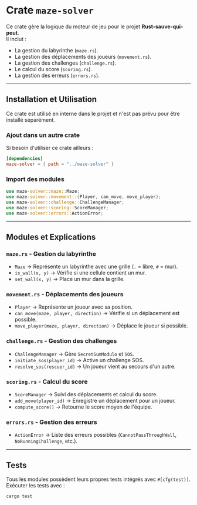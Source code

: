 # Crate `maze-solver`

Ce crate gère la logique du moteur de jeu pour le projet **Rust-sauve-qui-peut**.  
Il inclut :
- La gestion du labyrinthe (`maze.rs`).
- La gestion des déplacements des joueurs (`movement.rs`).
- La gestion des challenges (`challenge.rs`).
- Le calcul du score (`scoring.rs`).
- La gestion des erreurs (`errors.rs`).

---

## **Installation et Utilisation**
Ce crate est utilisé en interne dans le projet et n'est pas prévu pour être installé séparément.

### **Ajout dans un autre crate**
Si besoin d'utiliser ce crate ailleurs :
```toml
[dependencies]
maze-solver = { path = "../maze-solver" }
```

### **Import des modules**
```rust
use maze-solver::maze::Maze;
use maze-solver::movement::{Player, can_move, move_player};
use maze-solver::challenge::ChallengeManager;
use maze-solver::scoring::ScoreManager;
use maze-solver::errors::ActionError;
```

---

## **Modules et Explications**
### `maze.rs` - Gestion du labyrinthe
- `Maze` → Représente un labyrinthe avec une grille (`.` = libre, `#` = mur).
- `is_wall(x, y)` → Vérifie si une cellule contient un mur.
- `set_wall(x, y)` → Place un mur dans la grille.

### `movement.rs` - Déplacements des joueurs
- `Player` → Représente un joueur avec sa position.
- `can_move(maze, player, direction)` → Vérifie si un déplacement est possible.
- `move_player(maze, player, direction)` → Déplace le joueur si possible.

### `challenge.rs` - Gestion des challenges
- `ChallengeManager` → Gère `SecretSumModulo` et `SOS`.
- `initiate_sos(player_id)` → Active un challenge SOS.
- `resolve_sos(rescuer_id)` → Un joueur vient au secours d'un autre.

### `scoring.rs` - Calcul du score
- `ScoreManager` → Suivi des déplacements et calcul du score.
- `add_move(player_id)` → Enregistre un déplacement pour un joueur.
- `compute_score()` → Retourne le score moyen de l'équipe.

### `errors.rs` - Gestion des erreurs
- `ActionError` → Liste des erreurs possibles (`CannotPassThroughWall`, `NoRunningChallenge`, etc.).

---

## **Tests**
Tous les modules possèdent leurs propres tests intégrés avec `#[cfg(test)]`.  
Exécuter les tests avec :
```sh
cargo test
```
